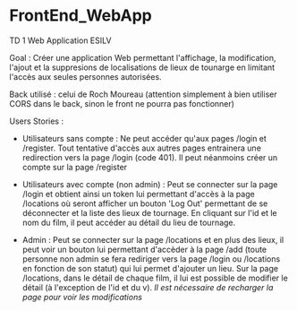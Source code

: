 # FrontEnd_WebApp
TD 1 Web Application ESILV


Goal : Créer une application Web permettant l'affichage, la modification, l'ajout et la suppresions de localisations de lieux de tounarge en limitant l'accès aux seules personnes autorisées.

Back utilisé : celui de Roch Moureau (attention simplement à bien utiliser CORS dans le back, sinon le front ne pourra pas fonctionner)

Users Stories :

- Utilisateurs sans compte : Ne peut accéder qu'aux pages /login et /register. Tout tentative d'accès aux autres pages entrainera une redirection vers la page /login (code 401). Il peut néanmoins créer un compte sur la page /register

- Utilisateurs avec compte (non admin) : Peut se connecter sur la page /login et obtient ainsi un token lui permettant d'accès à la page /locations où seront afficher un bouton 'Log Out' permettant de se déconnecter et la liste des lieux de tournage. En cliquant sur l'id et le nom du film, il peut accéder au détail du lieu de tournage.

- Admin : Peut se connecter sur la page /locations et en plus des lieux, il peut voir un bouton lui permettant d'accèder à la page /add (toute personne non admin se fera rediriger vers la page /login ou /locations en fonction de son statut) qui lui permet d'ajouter un lieu. Sur la page /locations, dans le détail de chaque film, il lui est possible de modifier le détail (à l'exception de l'id et du v). _Il est nécessaire de recharger la page pour voir les modifications_ 
